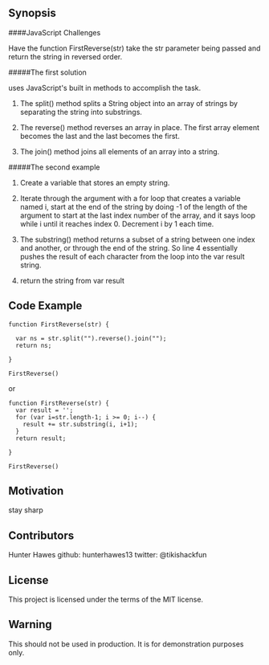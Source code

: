 ## Synopsis

####JavaScript Challenges

Have the function FirstReverse(str) take the str parameter being passed and return the string in reversed order. 

#####The first solution 

uses JavaScript's built in methods to accomplish the task.

1. The split() method splits a String object into an array of strings by separating the string into substrings.

2. The reverse() method reverses an array in place. The first array element becomes the last and the last becomes the first.

3. The join() method joins all elements of an array into a string.

#####The second example 

1. Create a variable that stores an empty string.

2. Iterate through the argument with a for loop that creates a variable named i, start at the end of the string by doing -1 of the length of the argument to start at the last index number of the array, and it says loop while i until it reaches index 0. Decrement i by 1 each time.

3. The substring() method returns a subset of a string between one index and another, or through the end of the string. So line 4 essentially pushes the result of each character from the loop into the var result string.

4. return the string from var result

## Code Example

```
function FirstReverse(str) { 
  
  var ns = str.split("").reverse().join("");
  return ns; 
         
} 

FirstReverse()
```

or

```
function FirstReverse(str) { 
  var result = '';
  for (var i=str.length-1; i >= 0; i--) {
    result += str.substring(i, i+1);
  }
  return result; 
         
}

FirstReverse()
```


## Motivation

stay sharp


## Contributors

Hunter Hawes
github: hunterhawes13
twitter: @tikishackfun

## License

This project is licensed under the terms of the MIT license.

## Warning

This should not be used in production. It is for demonstration purposes only.
